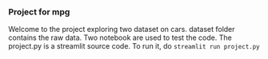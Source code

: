 ### Project for mpg 

Welcome to the project exploring two dataset on cars.
dataset folder contains the raw data.
Two notebook are used to test the code.
The project.py is a streamlit source code. To run it, do 
`streamlit run project.py `

